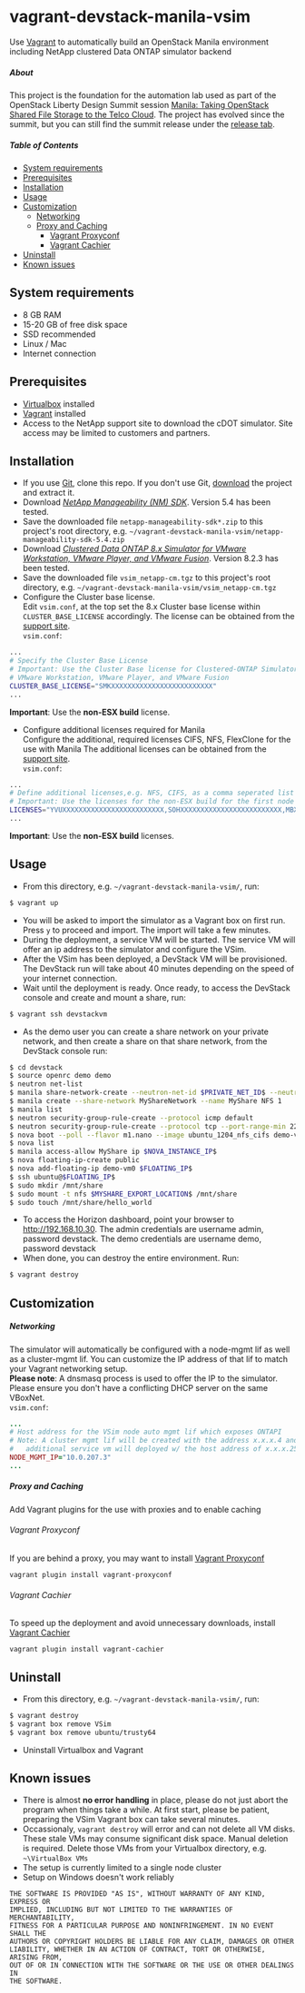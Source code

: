 # vagrant-devstack-manila-vsim

Use [Vagrant](https://www.vagrantup.com) to automatically build an OpenStack Manila environment including NetApp clustered Data ONTAP simulator backend 

##### About
This project is the foundation for the automation lab used as part of the OpenStack Liberty Design Summit session [Manila: Taking OpenStack Shared File Storage to the Telco Cloud](https://openstacksummitmay2015vancouver.sched.org/event/db27df3cc6ad23a28830be858cfd618d). The project has evolved since the summit, but you can still find the summit release under the [release tab](https://github.com/tlichten/vagrant-devstack-manila-vsim/releases).

##### Table of Contents
* [System requirements](#system-requirements)
* [Prerequisites](#prerequisites)
* [Installation](#installation)
* [Usage](#usage)
* [Customization](#customization)
  * [Networking](#networking)
  * [Proxy and Caching](#proxy-and-caching)
  	* [Vagrant Proxyconf](#vagrant-proxyconf)
  	* [Vagrant Cachier](#vagrant-cachier)
* [Uninstall](#uninstall)
* [Known issues](#known-issues)

## System requirements

 - 8 GB RAM
 - 15-20 GB of free disk space
 - SSD recommended
 - Linux / Mac 
 - Internet connection

## Prerequisites

 - [Virtualbox](https://www.virtualbox.org/wiki/Downloads) installed
 - [Vagrant](https://www.vagrantup.com/downloads.html) installed
 - Access to the NetApp support site to download the cDOT simulator. Site access may be limited to customers and partners.

## Installation

 - If you use [Git](http://git-scm.com/), clone this repo. If you don't use Git, [download](https://github.com/tlichten/vagrant-devstack-manila-vsim/archive/master.zip) the project and extract it.
 - Download [*NetApp Manageability (NM) SDK*](https://mysupport.netapp.com/NOW/download/software/nmsdk/5.4/). Version 5.4 has been tested.
 - Save the downloaded file ```netapp-manageability-sdk*.zip``` to this project's root directory, e.g. ```~/vagrant-devstack-manila-vsim/netapp-manageability-sdk-5.4.zip```
 - Download [*Clustered Data ONTAP 8.x Simulator for VMware Workstation, VMware Player, and VMware Fusion*](http://mysupport.netapp.com/NOW/download/tools/simulator/ontap/8.X/). Version 8.2.3 has been tested.
 - Save the downloaded file ```vsim_netapp-cm.tgz``` to this project's root directory, e.g. ```~/vagrant-devstack-manila-vsim/vsim_netapp-cm.tgz```
 - Configure the Cluster base license.  
 Edit ```vsim.conf```, at the top set the 8.x Cluster base license within ```CLUSTER_BASE_LICENSE``` accordingly. The license can be obtained from the [support site](http://mysupport.netapp.com/NOW/download/tools/simulator/ontap/8.X/).  
`vsim.conf`: 
```bash
...
# Specify the Cluster Base License
# Important: Use the Cluster Base license for Clustered-ONTAP Simulator 8.x for
# VMware Workstation, VMware Player, and VMware Fusion
CLUSTER_BASE_LICENSE="SMKXXXXXXXXXXXXXXXXXXXXXXXXX"
...
```
**Important**: Use the **non-ESX build** license. 
- Configure additional licenses required for Manila  
Configure the additional, required licenses CIFS, NFS, FlexClone for the use with Manila
The additional licenses can be obtained from the [support site](http://mysupport.netapp.com/NOW/download/tools/simulator/ontap/8.X/).  
`vsim.conf`: 
```bash
...
# Define additional licenses,e.g. NFS, CIFS, as a comma seperated list without spaces
# Important: Use the licenses for the non-ESX build for the first node in a cluster
LICENSES="YVUXXXXXXXXXXXXXXXXXXXXXXXXX,SOHXXXXXXXXXXXXXXXXXXXXXXXXX,MBXXXXXXXXXXXXXXXXXXXXXXXXXX"
...
```
**Important**: Use the **non-ESX build** licenses. 


## Usage

 - From this directory, e.g.  ```~/vagrant-devstack-manila-vsim/```, run:
```bash
$ vagrant up
```
 - You will be asked to import the simulator as a Vagrant box on first run. Press ```y``` to proceed and import. The import will take a few minutes.
 - During the deployment, a service VM will be started. The service VM will offer an ip address to the simulator and configure the VSim.
 - After the VSim has been deployed, a DevStack VM will be provisioned. The DevStack run will take about 40 minutes depending on the speed of your internet connection.
 - Wait until the deployment is ready. Once ready, to access the DevStack console and create and mount a share, run:
```bash
$ vagrant ssh devstackvm
```
- As the demo user you can create a share network on your private network, and then create a share on that share network, from the DevStack console run: 
```bash
$ cd devstack
$ source openrc demo demo
$ neutron net-list
$ manila share-network-create --neutron-net-id $PRIVATE_NET_ID$ --neutron-subnet-id $PRIVATE_SUBNET_ID$ --name MyShareNetwork
$ manila create --share-network MyShareNetwork --name MyShare NFS 1
$ manila list
$ neutron security-group-rule-create --protocol icmp default
$ neutron security-group-rule-create --protocol tcp --port-range-min 22 --port-range-max 22 default
$ nova boot --poll --flavor m1.nano --image ubuntu_1204_nfs_cifs demo-vm0
$ nova list
$ manila access-allow MyShare ip $NOVA_INSTANCE_IP$
$ nova floating-ip-create public
$ nova add-floating-ip demo-vm0 $FLOATING_IP$
$ ssh ubuntu@$FLOATING_IP$
$ sudo mkdir /mnt/share
$ sudo mount -t nfs $MYSHARE_EXPORT_LOCATION$ /mnt/share
$ sudo touch /mnt/share/hello_world
```
- To access the Horizon dashboard, point your browser to http://192.168.10.30. The admin credentials are username admin, password devstack. The demo credentials are username demo, password devstack  
- When done, you can destroy the entire environment. Run:
```bash
$ vagrant destroy
```

## Customization

##### Networking  
The simulator will automatically be configured with a node-mgmt lif as well as a cluster-mgmt lif. You can customize the IP address of that lif to match your Vagrant networking setup.  
**Please note**: A dnsmasq process is used to offer the IP to the simulator. Please ensure you don't have a conflicting DHCP server on the same VBoxNet.  
`vsim.conf`: 
```ruby
...
# Host address for the VSim node auto mgmt lif which exposes ONTAPI
# Note: A cluster mgmt lif will be created with the address x.x.x.4 and an
# 	additional service vm will deployed w/ the host address of x.x.x.253
NODE_MGMT_IP="10.0.207.3"
...
```

##### Proxy and Caching

Add Vagrant plugins for the use with proxies and to enable caching

###### Vagrant Proxyconf  
If you are behind a proxy, you may want to install [Vagrant Proxyconf](https://github.com/tmatilai/vagrant-proxyconf)  
```
vagrant plugin install vagrant-proxyconf
```

###### Vagrant Cachier  
To speed up the deployment and avoid unnecessary downloads, install  [Vagrant Cachier](https://github.com/fgrehm/vagrant-cachier)  
```
vagrant plugin install vagrant-cachier
```

## Uninstall

 - From this directory, e.g.  ```~/vagrant-devstack-manila-vsim/```, run:
```bash
$ vagrant destroy
$ vagrant box remove VSim
$ vagrant box remove ubuntu/trusty64
```
 - Uninstall Virtualbox and Vagrant

## Known issues

 - There is almost **no error handling** in place, please do not just abort the program when things take a while. At first start, please be patient, preparing the VSim Vagrant box can take several minutes.
 - Occassionaly, ```vagrant destroy``` will error and can not delete all VM disks. These stale VMs may consume significant disk space. Manual deletion is required. Delete those VMs from your Virtualbox directory, e.g. `~\VirtualBox VMs`
 - The setup is currently limited to a single node cluster
 - Setup on Windows doesn't work reliably

```license
THE SOFTWARE IS PROVIDED "AS IS", WITHOUT WARRANTY OF ANY KIND, EXPRESS OR
IMPLIED, INCLUDING BUT NOT LIMITED TO THE WARRANTIES OF MERCHANTABILITY,
FITNESS FOR A PARTICULAR PURPOSE AND NONINFRINGEMENT. IN NO EVENT SHALL THE
AUTHORS OR COPYRIGHT HOLDERS BE LIABLE FOR ANY CLAIM, DAMAGES OR OTHER
LIABILITY, WHETHER IN AN ACTION OF CONTRACT, TORT OR OTHERWISE, ARISING FROM,
OUT OF OR IN CONNECTION WITH THE SOFTWARE OR THE USE OR OTHER DEALINGS IN
THE SOFTWARE.
```
